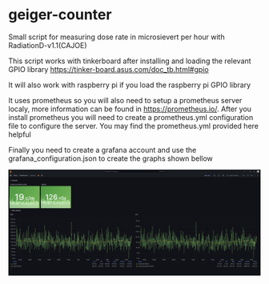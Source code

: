 # geiger-counter
Small script for measuring dose rate in microsievert per hour with RadiationD-v1.1(CAJOE)

This script works with tinkerboard after installing and loading the relevant GPIO library https://tinker-board.asus.com/doc_tb.html#gpio

It will also work with raspberry pi if you load the raspberry pi GPIO library

It uses prometheus so you will also need to setup a prometheus server localy, more information can be found in https://prometheus.io/. After you install prometheus you will need to create a prometheus.yml configuration file to configure the server. You may find the prometheus.yml provided here helpful

Finally you need to create a grafana account and use the grafana_configuration.json to create the graphs shown bellow

![Alt text](https://github.com/sedzinfo/geiger-counter/blob/main/grafana.png)
